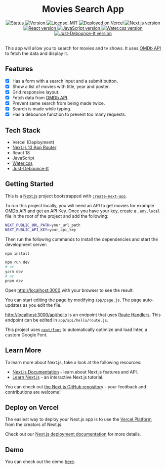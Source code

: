 <!-- Title -->
<div align="center">
  <h1>Movies Search App</h1>
</div>

<!-- Badges -->
<div align="center">
  <a href="/README.md">
    <img 
      src="https://img.shields.io/badge/Status-Complete-success.svg" 
      alt="Status" 
    />
  </a>
  <a href="/package.json">
    <img 
      src="https://img.shields.io/badge/Version-1.0.0-blue.svg" 
      alt="Version" 
    />
  </a>
  <a href="/LICENSE">
    <img 
      src="https://img.shields.io/badge/License-MIT-green.svg" 
      alt="License: MIT" 
    />
  </a>
  <a href="https://vercel.com/">
    <img
      src="https://img.shields.io/badge/vercel-Deployed-blue.svg?style=flat&logo=vercel"
      alt="Deployed on Vercel"
    />
  </a>
  <a href="https://nextjs.org/">
    <img 
      src="https://img.shields.io/badge/Next.js-13.0.0+-blue.svg?style=flat&logo=next.js" 
      alt="Next.js version" 
    />
  </a>
  <a href="https://reactjs.org/">
    <img 
      src="https://img.shields.io/badge/React-18.0.0+-blue.svg?style=flat&logo=react" 
      alt="React version" 
    />
  </a>
  <a href="https://www.javascript.com/">
    <img 
      src="https://img.shields.io/badge/JavaScript-ES6+-blue.svg?style=flat&logo=javascript" 
      alt="JavaScript version" 
    />
  </a>
  <a href="https://watercss.kognise.dev/">
    <img 
      src="https://img.shields.io/badge/Water.css-1.4.0+-blue.svg?style=flat&logo=css3" 
      alt="Water.css version" 
    />
  </a>
  <a href="https://www.npmjs.com/package/just-debounce-it">
    <img 
      src="https://img.shields.io/badge/Just--Debounce--It-2.0.0+-blue.svg?style=flat&logo=npm" 
      alt="Just-Debounce-It version" 
    />
  </a>
</div>
<br />

This app will allow you to search for movies and tv shows. It uses [OMDb API](https://www.omdbapi.com) to fetch the data and display it. 

## Features

- [x] Has a form with a search input and a submit button.
- [x] Show a list of movies with title, year and poster.
- [x] Grid responsive layout.
- [x] Fetch data from [OMDb API](https://www.omdbapi.com).
- [x] Prevent same search from being made twice.
- [x] Search is made while typing.
- [x] Has a debounce function to prevent too many requests.

## Tech Stack

- Vercel (Deployment)
- [Next.js 13 App Router](https://beta.nextjs.org/docs/getting-started)
- React 18
- JavaScript
- [Water.css](https://watercss.kognise.dev/)
- [Just-Debounce-It](https://github.com/angus-c/just)

## Getting Started

This is a [Next.js](https://nextjs.org/) project bootstrapped with [`create-next-app`](https://github.com/vercel/next.js/tree/canary/packages/create-next-app). 

To run this project locally, you will need an API to get movies for example [OMDb API](https://www.omdbapi.com) and get an API Key. Once you have your key, create a `.env.local` file in the root of the project and add the following:

```bash
NEXT_PUBLIC_URL_PATH=your_url_path
NEXT_PUBLIC_API_KEY=your_api_key
```

Then run the following commands to install the dependencies and start the development server:

```bash
npm install
```

```bash
npm run dev
# or
yarn dev
# or
pnpm dev
```

Open [http://localhost:3000](http://localhost:3000) with your browser to see the result.

You can start editing the page by modifying `app/page.js`. The page auto-updates as you edit the file.

[http://localhost:3000/api/hello](http://localhost:3000/api/hello) is an endpoint that uses [Route Handlers](https://beta.nextjs.org/docs/routing/route-handlers). This endpoint can be edited in `app/api/hello/route.js`.

This project uses [`next/font`](https://nextjs.org/docs/basic-features/font-optimization) to automatically optimize and load Inter, a custom Google Font.

## Learn More

To learn more about Next.js, take a look at the following resources:

- [Next.js Documentation](https://nextjs.org/docs) - learn about Next.js features and API.
- [Learn Next.js](https://nextjs.org/learn) - an interactive Next.js tutorial.

You can check out [the Next.js GitHub repository](https://github.com/vercel/next.js/) - your feedback and contributions are welcome!

## Deploy on Vercel

The easiest way to deploy your Next.js app is to use the [Vercel Platform](https://vercel.com/new?utm_medium=default-template&filter=next.js&utm_source=create-next-app&utm_campaign=create-next-app-readme) from the creators of Next.js.

Check out our [Next.js deployment documentation](https://nextjs.org/docs/deployment) for more details.


## Demo

You can check out the demo [here](https://movies-search-wrujel.vercel.app).
